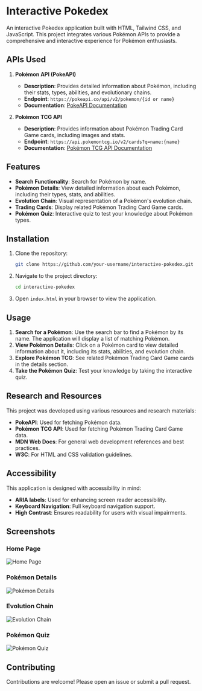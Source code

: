 # Interactive Pokedex

An interactive Pokedex application built with HTML, Tailwind CSS, and JavaScript. This project integrates various Pokémon APIs to provide a comprehensive and interactive experience for Pokémon enthusiasts.

## APIs Used

1. **Pokémon API (PokeAPI)**
   - **Description**: Provides detailed information about Pokémon, including their stats, types, abilities, and evolutionary chains.
   - **Endpoint**: `https://pokeapi.co/api/v2/pokemon/{id or name}`
   - **Documentation**: [PokeAPI Documentation](https://pokeapi.co/docs/v2)

2. **Pokémon TCG API**
   - **Description**: Provides information about Pokémon Trading Card Game cards, including images and stats.
   - **Endpoint**: `https://api.pokemontcg.io/v2/cards?q=name:{name}`
   - **Documentation**: [Pokémon TCG API Documentation](https://pokemontcg.io/)

## Features

- **Search Functionality**: Search for Pokémon by name.
- **Pokémon Details**: View detailed information about each Pokémon, including their types, stats, and abilities.
- **Evolution Chain**: Visual representation of a Pokémon's evolution chain.
- **Trading Cards**: Display related Pokémon Trading Card Game cards.
- **Pokémon Quiz**: Interactive quiz to test your knowledge about Pokémon types.

## Installation

1. Clone the repository:
   ```sh
   git clone https://github.com/your-username/interactive-pokedex.git
   ```

2. Navigate to the project directory:
   ```sh
   cd interactive-pokedex
   ```

3. Open `index.html` in your browser to view the application.

## Usage

1. **Search for a Pokémon**: Use the search bar to find a Pokémon by its name. The application will display a list of matching Pokémon.
2. **View Pokémon Details**: Click on a Pokémon card to view detailed information about it, including its stats, abilities, and evolution chain.
3. **Explore Pokémon TCG**: See related Pokémon Trading Card Game cards in the details section.
4. **Take the Pokémon Quiz**: Test your knowledge by taking the interactive quiz.

## Research and Resources

This project was developed using various resources and research materials:

- **PokeAPI**: Used for fetching Pokémon data.
- **Pokémon TCG API**: Used for fetching Pokémon Trading Card Game data.
- **MDN Web Docs**: For general web development references and best practices.
- **W3C**: For HTML and CSS validation guidelines.

## Accessibility

This application is designed with accessibility in mind:

- **ARIA labels**: Used for enhancing screen reader accessibility.
- **Keyboard Navigation**: Full keyboard navigation support.
- **High Contrast**: Ensures readability for users with visual impairments.

## Screenshots

### Home Page
![Home Page](imgs/home_page_screenshot.png)

### Pokémon Details
![Pokémon Details](imgs/pokemon_details_screenshot.png)

### Evolution Chain
![Evolution Chain](imgs/evolution_chain_screenshot.png)

### Pokémon Quiz
![Pokémon Quiz](imgs/pokemon_quiz_screenshot.png)

## Contributing

Contributions are welcome! Please open an issue or submit a pull request.
```

